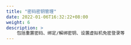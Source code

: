 ```yaml
---
title: "密码密钥管理"
date: 2022-01-06T16:32:22+08:00
weight: 6
description: >
    包括重置密码、绑定/解绑密钥、设置虚拟机免密登录等
---
```


